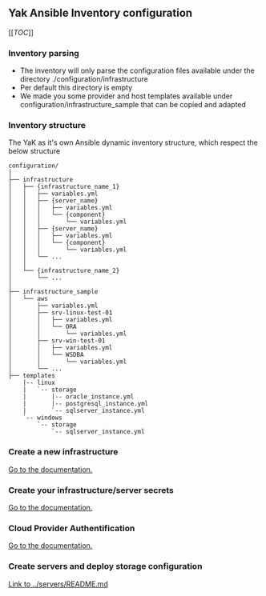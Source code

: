 ## Yak Ansible Inventory configuration

[[_TOC_]]

### Inventory parsing

- The inventory will only parse the configuration files available under the directory ./configuration/infrastructure
- Per default this directory is empty
- We made you some provider and host templates available under configuration/infrastructure_sample that can be copied and adapted

### Inventory structure

The YaK as it's own Ansible dynamic inventory structure, which respect the below structure

```
configuration/
│
├── infrastructure
│   ├── {infrastructure_name_1}
│   │   ├── variables.yml
│   │   ├── {server_name}
│   │   │   ├── variables.yml
│   │   │   └── {component}
│   │   │       └── variables.yml
│   │   ├── {server_name}
│   │   │   ├── variables.yml
│   │   │   └── {component}
│   │   │       └── variables.yml
│   │   └── ...
│   │
│   └── {infrastructure_name_2}
│       └── ...
│
├── infrastructure_sample
│   └── aws
│       ├── variables.yml
│       ├── srv-linux-test-01
│       │   ├── variables.yml
│       │   └── ORA
│       │       └── variables.yml
│       ├── srv-win-test-01
│       │   ├── variables.yml
│       │   └── WSDBA
│       │       └── variables.yml
│       └── ...
├── templates
    |-- linux
    |   `-- storage
    |       |-- oracle_instance.yml
    |       |-- postgresql_instance.yml
    |       `-- sqlserver_instance.yml
    `-- windows
        `-- storage
            `-- sqlserver_instance.yml
```

### Create a new infrastructure

[Go to the documentation.](infrastructure.md)

### Create your infrastructure/server secrets

[Go to the documentation.](secret_management.md)

### Cloud Provider Authentification

[Go to the documentation.](cloud_authentication.md)

### Create servers and deploy storage configuration

[Link to ../servers/README.md](../servers.md)
